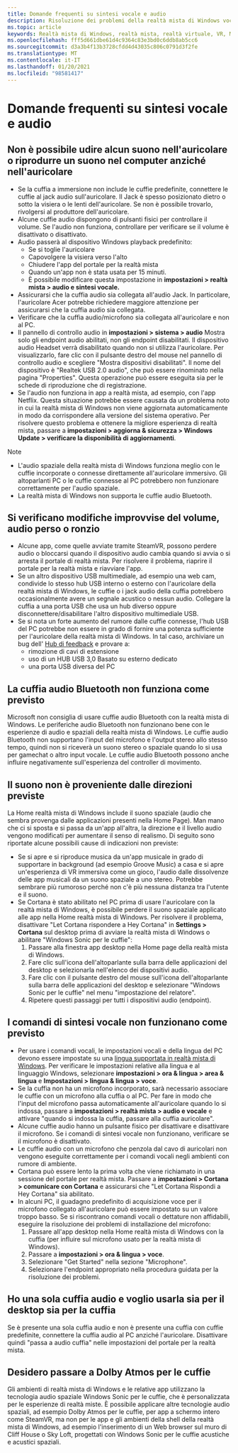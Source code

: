 ```yaml
---
title: Domande frequenti su sintesi vocale e audio
description: Risoluzione dei problemi della realtà mista di Windows vocale e audio che va oltre la documentazione standard del supporto clienti.
ms.topic: article
keywords: Realtà mista di Windows, realtà mista, realtà virtuale, VR, MR, risoluzione dei problemi, errori, guida, supporto tecnico, problemi audio, problemi di sintesi vocale
ms.openlocfilehash: fff5d661dbe61d4c9364c83e3bd0c6ddb8ab5cc6
ms.sourcegitcommit: d3a3b4f13b3728cfdd4d43035c806c0791d3f2fe
ms.translationtype: MT
ms.contentlocale: it-IT
ms.lasthandoff: 01/20/2021
ms.locfileid: "98581417"
---
```

# <a name="speech-and-audio-faqs"></a>Domande frequenti su sintesi vocale e audio

## <a name="i-cant-hear-any-sound-in-my-headset-or-sound-is-playing-through-my-computer-instead-of-my-headset"></a>Non è possibile udire alcun suono nell'auricolare o riprodurre un suono nel computer anziché nell'auricolare

* Se la cuffia a immersione non include le cuffie predefinite, connettere le cuffie al jack audio sull'auricolare. Il Jack è spesso posizionato dietro o sotto la visiera o le lenti dell'auricolare. Se non è possibile trovarlo, rivolgersi al produttore dell'auricolare.
* Alcune cuffie audio dispongono di pulsanti fisici per controllare il volume. Se l'audio non funziona, controllare per verificare se il volume è disattivato o disattivato.
* Audio passerà al dispositivo Windows playback predefinito: 
    * Se si toglie l'auricolare
    * Capovolgere la visiera verso l'alto
    * Chiudere l'app del portale per la realtà mista
    * Quando un'app non è stata usata per 15 minuti. 
    * È possibile modificare questa impostazione in **impostazioni > realtà mista > audio e sintesi vocale.**
* Assicurarsi che la cuffia audio sia collegata all'audio Jack. In particolare, l'auricolare Acer potrebbe richiedere maggiore attenzione per assicurarsi che la cuffia audio sia collegata.
* Verificare che la cuffia audio/microfono sia collegata all'auricolare e non al PC.
* Il pannello di controllo audio in **impostazioni > sistema > audio** Mostra solo gli endpoint audio abilitati, non gli endpoint disabilitati. Il dispositivo audio Headset verrà disabilitato quando non si utilizza l'auricolare. Per visualizzarlo, fare clic con il pulsante destro del mouse nel pannello di controllo audio e scegliere "Mostra dispositivi disabilitati". Il nome del dispositivo è "Realtek USB 2.0 audio", che può essere rinominato nella pagina "Properties". Questa operazione può essere eseguita sia per le schede di riproduzione che di registrazione.
* Se l'audio non funziona in app a realtà mista, ad esempio, con l'app Netflix. Questa situazione potrebbe essere causata da un problema noto in cui la realtà mista di Windows non viene aggiornata automaticamente in modo da corrispondere alla versione del sistema operativo. Per risolvere questo problema e ottenere la migliore esperienza di realtà mista, passare a **impostazioni > aggiorna & sicurezza > Windows Update > verificare la disponibilità di aggiornamenti**.

> [!NOTE]
> * L'audio spaziale della realtà mista di Windows funziona meglio con le cuffie incorporate o connesse direttamente all'auricolare immersivo. Gli altoparlanti PC o le cuffie connesse al PC potrebbero non funzionare correttamente per l'audio spaziale.
> * La realtà mista di Windows non supporta le cuffie audio Bluetooth.

## <a name="im-experiencing-sudden-volume-changes-lost-audio-or-buzzing"></a>Si verificano modifiche improvvise del volume, audio perso o ronzio

* Alcune app, come quelle avviate tramite SteamVR, possono perdere audio o bloccarsi quando il dispositivo audio cambia quando si avvia o si arresta il portale di realtà mista. Per risolvere il problema, riaprire il portale per la realtà mista e riavviare l'app.
* Se un altro dispositivo USB multimediale, ad esempio una web cam, condivide lo stesso hub USB interno o esterno con l'auricolare della realtà mista di Windows, le cuffie o i jack audio della cuffia potrebbero occasionalmente avere un segnale acustico o nessun audio. Collegare la cuffia a una porta USB che usa un hub diverso oppure disconnettere/disabilitare l'altro dispositivo multimediale USB.
* Se si nota un forte aumento del rumore dalle cuffie connesse, l'hub USB del PC potrebbe non essere in grado di fornire una potenza sufficiente per l'auricolare della realtà mista di Windows. In tal caso, archiviare un bug dell' [Hub di feedback](/hololens/hololens-feedback) e provare a:
    * rimozione di cavi di estensione
    * uso di un HUB USB 3,0 Basato su esterno dedicato
    * una porta USB diversa del PC

## <a name="my-bluetooth-audio-headset-isnt-working-as-expected"></a>La cuffia audio Bluetooth non funziona come previsto

Microsoft non consiglia di usare cuffie audio Bluetooth con la realtà mista di Windows. Le periferiche audio Bluetooth non funzionano bene con le esperienze di audio e spaziali della realtà mista di Windows. Le cuffie audio Bluetooth non supportano l'input del microfono e l'output stereo allo stesso tempo, quindi non si riceverà un suono stereo o spaziale quando lo si usa per gamechat o altro input vocale. Le cuffie audio Bluetooth possono anche influire negativamente sull'esperienza del controller di movimento.

## <a name="sound-isnt-coming-from-expected-directions"></a>Il suono non è proveniente dalle direzioni previste

La Home realtà mista di Windows include il suono spaziale (audio che sembra provenga dalle applicazioni presenti nella Home Page). Man mano che ci si sposta e si passa da un'app all'altra, la direzione e il livello audio vengono modificati per aumentare il senso di realismo. Di seguito sono riportate alcune possibili cause di indicazioni non previste:

* Se si apre e si riproduce musica da un'app musicale in grado di supportare in background (ad esempio Groove Music) a casa e si apre un'esperienza di VR immersiva come un gioco, l'audio dalle dissolvenze delle app musicali da un suono spaziale a uno stereo. Potrebbe sembrare più rumoroso perché non c'è più nessuna distanza tra l'utente e il suono.
* Se Cortana è stato abilitato nel PC prima di usare l'auricolare con la realtà mista di Windows, è possibile perdere il suono spaziale applicato alle app nella Home realtà mista di Windows. Per risolvere il problema, disattivare "Let Cortana rispondere a Hey Cortana" in **Settings > Cortana** sul desktop prima di avviare la realtà mista di Windows o abilitare "Windows Sonic per le cuffie":
    1. Passare alla finestra app desktop nella Home page della realtà mista di Windows.
    2. Fare clic sull'icona dell'altoparlante sulla barra delle applicazioni del desktop e selezionarla nell'elenco dei dispositivi audio.
    3. Fare clic con il pulsante destro del mouse sull'icona dell'altoparlante sulla barra delle applicazioni del desktop e selezionare "Windows Sonic per le cuffie" nel menu "impostazione del relatore".
    4. Ripetere questi passaggi per tutti i dispositivi audio (endpoint).

## <a name="speech-commands-are-not-working-as-expected"></a>I comandi di sintesi vocale non funzionano come previsto

* Per usare i comandi vocali, le impostazioni vocali e della lingua del PC devono essere impostate su una [lingua supportata in realtà mista di Windows](https://support.microsoft.com/help/4039262/windows-10-mixed-reality-setup-faq#Languages). Per verificare le impostazioni relative alla lingua e al linguaggio Windows, selezionare **impostazioni > ora & lingua > area & lingua** e **Impostazioni > lingua & lingua > voce**.
* Se la cuffia non ha un microfono incorporato, sarà necessario associare le cuffie con un microfono alla cuffia o al PC. Per fare in modo che l'input del microfono passa automaticamente all'auricolare quando lo si indossa, passare a **impostazioni > realtà mista > audio e vocale** e attivare "quando si indossa la cuffia, passare alla cuffia auricolare".
* Alcune cuffie audio hanno un pulsante fisico per disattivare e disattivare il microfono. Se i comandi di sintesi vocale non funzionano, verificare se il microfono è disattivato.
* Le cuffie audio con un microfono che penzola dal cavo di auricolari non vengono eseguite correttamente per i comandi vocali negli ambienti con rumore di ambiente.
* Cortana può essere lento la prima volta che viene richiamato in una sessione del portale per realtà mista. Passare a **impostazioni > Cortana > comunicare con Cortana** e assicurarsi che "Let Cortana Rispondi a Hey Cortana" sia abilitato.
* In alcuni PC, il guadagno predefinito di acquisizione voce per il microfono collegato all'auricolare può essere impostato su un valore troppo basso. Se si riscontrano comandi vocali o dettature non affidabili, eseguire la risoluzione dei problemi di installazione del microfono:
    1. Passare all'app desktop nella Home realtà mista di Windows con la cuffia (per influire sul microfono usato per la realtà mista di Windows).
    2. Passare a **impostazioni > ora & lingua > voce**.
    3. Selezionare "Get Started" nella sezione "Microphone".
    4. Selezionare l'endpoint appropriato nella procedura guidata per la risoluzione dei problemi.

## <a name="i-only-have-one-audio-headset-and-i-want-to-use-it-for-both-desktop-and-my-headset"></a>Ho una sola cuffia audio e voglio usarla sia per il desktop sia per la cuffia

Se è presente una sola cuffia audio e non è presente una cuffia con cuffie predefinite, connettere la cuffia audio al PC anziché l'auricolare. Disattivare quindi "passa a audio cuffia" nelle impostazioni del portale per la realtà mista.

## <a name="i-want-to-switch-to-dolby-atmos-for-headphones"></a>Desidero passare a Dolby Atmos per le cuffie

Gli ambienti di realtà mista di Windows e le relative app utilizzano la tecnologia audio spaziale Windows Sonic per le cuffie, che è personalizzata per le esperienze di realtà miste. È possibile applicare altre tecnologie audio spaziali, ad esempio Dolby Atmos per le cuffie, per app a schermo intero come SteamVR, ma non per le app e gli ambienti della shell della realtà mista di Windows, ad esempio l'inserimento di un Web browser sul muro di Cliff House o Sky Loft, progettati con Windows Sonic per le cuffie acustiche e acustici spaziali.
